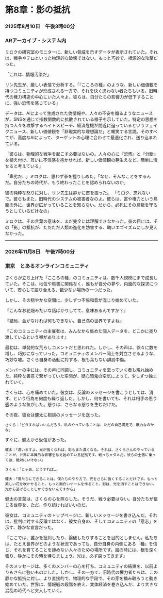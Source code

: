 # 第8章：影の抵抗

### 2125年8月10日　午後3時00分
### ARアーカイブ・システム内

ミロクの研究室のモニターに、新しい脅威を示すデータが表示されていた。それは、戦争やテロといった物理的な破壊ではない。もっと巧妙で、根源的な攻撃だった。

「これは…情報汚染だ」

リン先生が、厳しい表情で分析する。「『こころの種』のような、新しい価値観を持つコミュニティが形成される一方で、それを快く思わない者たちもいる。旧時代の権力構造の中心にいた人々よ。彼らは、自分たちの影響力が低下することに、強い恐怖を感じている」

データは、AIによって生成された偽情報や、人々の不安を煽るようなニュースが、SNSを通じて指数関数的に拡散されている様子を示していた。特定の思想を持つ人々を攻撃するヘイトスピーチ、経済危機が間近に迫っているというフェイクニュース、新しい価値観を「非現実的な理想論だ」と嘲笑する言説。そのすべてが、高度なAIによって、ターゲットの心理に合わせて最適化され、送り込まれている。

「彼らは、物理的な戦争を起こす必要はないの。人々の心に『恐怖』と『分断』を植え付け、互いに不信感を抱かせれば、新しい価値観の芽生えなど、簡単に潰せると考えている」

「卑劣だ…」ミロクは、思わず拳を握りしめた。「なぜ、そんなことをするんだ。自分たちの時代が、もう終わったことを認められないのか」

彼の純粋な怒りに対し、リン先生は静かに首を振った。
「ミロク、忘れないで。彼らもまた、旧時代のシステムの被害者なのよ。彼らは、富や権力という鳥籠の外に、世界が広がっていることを知らない。だから、必死にその鳥籠を守ろうとしているだけなの」

ミロクは、その言葉の意味を、まだ完全には理解できなかった。彼の目には、その「影」の抵抗が、ただただ人類の進化を妨害する、醜いエゴイズムにしか見えなかった。

---

### 2026年11月8日　午後7時00分
### 東京　とあるオンラインコミュニティ

さくらが立ち上げた「こころの種」のコミュニティは、数千人規模にまで成長していた。そこは、地位や肩書に関係なく、誰もが自分の夢や、内面的な探求について、安心して語り合える、数少ない場所の一つだった。

しかし、その穏やかな空間に、少しずつ不協和音が混じり始めていた。

『こんなお花畑みたいな話ばかりしてて、意味あるんですか？』

『結局、金がなければ何もできない。自己満の世界ですよね』

『このコミュニティの主催者は、みんなから集めた個人データを、どこかに売り渡しているという噂があります』

最初は、単発的な荒らしコメントだと思われた。しかし、その声は、徐々に数を増し、巧妙になっていった。コミュニティのメンバー同士を対立させるような、巧妙な嘘。さくら自身の活動に対する、根も葉もない誹謗中傷。

メンバーの中には、その声に同調し、コミュニティを去っていく者も現れ始めた。純粋な善意で繋がっていた空間が、疑心暗鬼の空気によって、少しずつ蝕まれていく。

さくらは、心を痛めていた。彼女は、反論のメッセージを書こうとしては、消す、という行為を何度も繰り返した。しかし、何を書いても、それは相手の思う壺のような気がした。怒りは、さらなる怒りを生むだけだ。

その夜、彼女は健太に相談のメッセージを送った。

`さくら：「どうすればいいんだろう。私のやっていることは、ただの自己満足で、無力なのかな」`

すぐに、健太から返信があった。

`健太：「違いますよ。光が強くなれば、影もまた濃くなる。それは、さくらさんのやっていることが、世界に本質的な影響を与え始めている証拠です。戦っちゃダメだ。彼らの土俵に乗っては、絶対にいけない」`

`さくら：「じゃあ、どうすれば…」`

`健太：「僕たちにできることは、僕たちのやり方で、光をさらに強くすることだけです。もっと美しい花を咲かせること。もっと面白いゲームを作ること。影は、光を消すことはできない。光から逃げることしかできないんですから」`

健太の言葉は、さくらの心を照らした。そうだ、戦う必要はない。自分たちが信じる世界を、ただ、作り続ければいいのだ。

彼女は、コミュニティのトップページに、新しいメッセージを書き込んだ。それは、批判に対する反論ではなく、彼女自身の、そしてコミュニティの「意志」を示す、静かな宣言だった。

『ここでは、誰かを批判したり、論破したりすることを目的としません。私たちは、たとえ世界がどのような状況であっても、自分自身の内側にある「種」を信じ、それを育てることを諦めない人々のための場所です。嵐の時には、根を深く張り、静かにその時を待ちましょう。光は、必ず戻ってきます』

そのメッセージは、多くのメンバーの心を打ち、コミュニティの結束を、以前よりもさらに強いものにした。しかし、その一方で、旧時代の権力者たちは、この静かな抵抗に対し、より直接的で、物理的な手段で、その芽を摘み取ろうと動き始めていた。世界は、情報戦の段階を終え、実体経済を巻き込んだ、より大きな混乱の時代へと突入していく。
